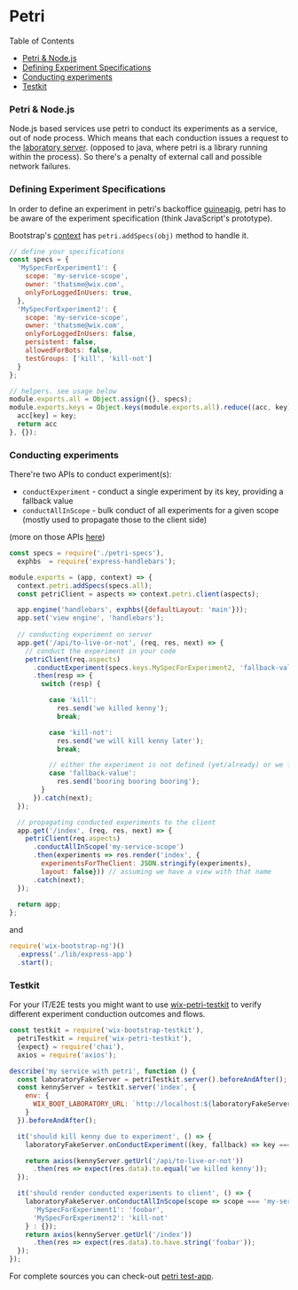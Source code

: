 # Petri

Table of Contents
<!-- ⛔️ AUTO-GENERATED-CONTENT:START (TOC) -->
  * [Petri & Node.js](#petri--nodejs)
  * [Defining Experiment Specifications](#defining-experiment-specifications)
  * [Conducting experiments](#conducting-experiments)
  * [Testkit](#testkit)
<!-- ⛔️ AUTO-GENERATED-CONTENT:START (TOC) -->
<!-- ⛔️ AUTO-GENERATED-CONTENT:END -->

### Petri & Node.js
Node.js based services use petri to conduct its experiments as a service, out of node process. 
Which means that each conduction issues a request to the [laboratory server](https://github.com/wix-private/wix-petri/tree/master/wix-laboratory-server). 
(opposed to java, where petri is a library running within the process). So there's a penalty of external call and possible 
network failures.

### Defining Experiment Specifications
In order to define an experiment in petri's backoffice [guineapig](https://guineapig.wix.com/home/),
petri has to be aware of the experiment specification (think JavaScript's prototype). 

Bootstrap's [context](../wix-bootstrap-ng/README.md#context) has `petri.addSpecs(obj)` method to handle it.

<!-- ⛔️ AUTO-GENERATED-CONTENT:START (CODE:src=../test-apps/petri/lib/petri-specs.js) -->
<!-- The below code snippet is automatically added from ../test-apps/petri/lib/petri-specs.js -->
```js
// define your specifications
const specs = {
  'MySpecForExperiment1': {
    scope: 'my-service-scope',
    owner: 'thatsme@wix.com',
    onlyForLoggedInUsers: true,
  },
  'MySpecForExperiment2': {
    scope: 'my-service-scope',
    owner: 'thatsme@wix.com',
    onlyForLoggedInUsers: false,
    persistent: false,
    allowedForBots: false,
    testGroups: ['kill', 'kill-not']
  }
};

// helpers. see usage below
module.exports.all = Object.assign({}, specs);
module.exports.keys = Object.keys(module.exports.all).reduce((acc, key) => {
  acc[key] = key;
  return acc
}, {});
```
<!-- ⛔️ AUTO-GENERATED-CONTENT:START (CODE:src=../test-apps/petri/lib/petri-specs.js) -->
<!-- ⛔️ AUTO-GENERATED-CONTENT:END -->

### Conducting experiments
There're two APIs to conduct experiment(s):
- `conductExperiment` - conduct a single experiment by its key, providing a fallback value
- `conductAllInScope` - bulk conduct of all experiments for a given scope (mostly used to propagate those to the client side)

(more on those APIs [here](../../petri/wix-petri-client/README.md#api))

<!-- ⛔️ AUTO-GENERATED-CONTENT:START (CODE:src=../test-apps/petri/lib/express-app.js) -->
<!-- The below code snippet is automatically added from ../test-apps/petri/lib/express-app.js -->
```js
const specs = require('./petri-specs'),
  exphbs  = require('express-handlebars');

module.exports = (app, context) => {
  context.petri.addSpecs(specs.all);
  const petriClient = aspects => context.petri.client(aspects);

  app.engine('handlebars', exphbs({defaultLayout: 'main'}));
  app.set('view engine', 'handlebars');
  
  // conducting experiment on server        
  app.get('/api/to-live-or-not', (req, res, next) => {
    // conduct the experiment in your code
    petriClient(req.aspects)
      .conductExperiment(specs.keys.MySpecForExperiment2, 'fallback-value')
      .then(resp => {
        switch (resp) {

          case 'kill':
            res.send('we killed kenny');
            break;

          case 'kill-not':
            res.send('we will kill kenny later');
            break;

          // either the experiment is not defined (yet/already) or we failed to talk to the laboratory server
          case 'fallback-value':
            res.send('booring booring booring');
        }
      }).catch(next);
  });

  // propagating conducted experiments to the client
  app.get('/index', (req, res, next) => {
    petriClient(req.aspects)
      .conductAllInScope('my-service-scope')
      .then(experiments => res.render('index', {
        experimentsForTheClient: JSON.stringify(experiments),
        layout: false})) // assuming we have a view with that name
      .catch(next);
  });
  
  return app;
};
```
<!-- ⛔️ AUTO-GENERATED-CONTENT:START (CODE:src=../test-apps/petri/lib/express-app.js) -->
<!-- ⛔️ AUTO-GENERATED-CONTENT:END -->

and

<!-- ⛔️ AUTO-GENERATED-CONTENT:START (CODE:src=../test-apps/petri/index.js) -->
<!-- The below code snippet is automatically added from ../test-apps/petri/index.js -->
```js
require('wix-bootstrap-ng')()
  .express('./lib/express-app')
  .start();
```
<!-- ⛔️ AUTO-GENERATED-CONTENT:START (CODE:src=../test-apps/petri/index.js) -->
<!-- ⛔️ AUTO-GENERATED-CONTENT:END -->


### Testkit
For your IT/E2E tests you might want to use [wix-petri-testkit](../../petri/wix-petri-testkit/README.md) to verify 
different experiment conduction outcomes and flows.

<!-- ⛔️ AUTO-GENERATED-CONTENT:START (CODE:src=../test-apps/petri/test/express-app.it.js) -->
<!-- The below code snippet is automatically added from ../test-apps/petri/test/express-app.it.js -->
```js
const testkit = require('wix-bootstrap-testkit'),
  petriTestkit = require('wix-petri-testkit'),
  {expect} = require('chai'),
  axios = require('axios');

describe('my service with petri', function () {
  const laboratoryFakeServer = petriTestkit.server().beforeAndAfter();
  const kennyServer = testkit.server('index', {
    env: {
      WIX_BOOT_LABORATORY_URL: `http://localhost:${laboratoryFakeServer.getPort()}`
    }
  }).beforeAndAfter();

  it('should kill kenny due to experiment', () => {
    laboratoryFakeServer.onConductExperiment((key, fallback) => key === 'MySpecForExperiment2' ? 'kill' : fallback);

    return axios(kennyServer.getUrl('/api/to-live-or-not'))
      .then(res => expect(res.data).to.equal('we killed kenny'));
  });

  it('should render conducted experiments to client', () => {
    laboratoryFakeServer.onConductAllInScope(scope => scope === 'my-service-scope' ? {
      'MySpecForExperiment1': 'foobar',
      'MySpecForExperiment2': 'kill-not'
    } : {});
    return axios(kennyServer.getUrl('/index'))
      .then(res => expect(res.data).to.have.string('foobar'));
  });
});
```
<!-- ⛔️ AUTO-GENERATED-CONTENT:START (CODE:src=../test-apps/petri/test/express-app.it.js) -->
<!-- ⛔️ AUTO-GENERATED-CONTENT:END -->

For complete sources you can check-out [petri test-app](../test-apps/petri).
